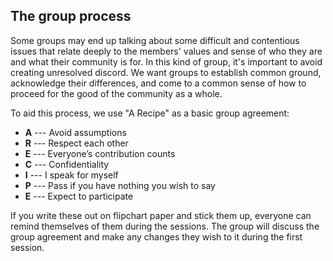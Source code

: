 ## The group process


Some groups may end up talking about some difficult and contentious issues that relate deeply to the members' values and sense of who they are and what their community is for.  In this kind of group, it's important to avoid creating unresolved discord.  We want groups to establish common ground, acknowledge their differences,  and come to a common sense of how to proceed for the good of the community as a whole.  

To aid this process, we use "A Recipe" as a basic group agreement:

- **A** --- Avoid assumptions
- **R** --- Respect each other
- **E** --- Everyone’s contribution counts
- **C** --- Confidentiality
- **I** --- I speak for myself
- **P** --- Pass if you have nothing you wish to say  
- **E** --- Expect to participate

If you write these out on flipchart paper and stick them up, everyone can remind themselves of them during the sessions. The group will discuss the group agreement and make any changes they wish to it during the first session.
